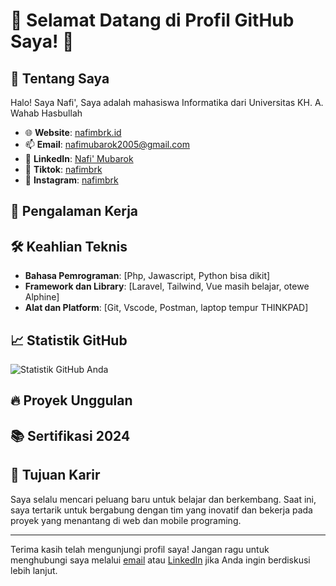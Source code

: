 # 🌟 Selamat Datang di Profil GitHub Saya! 🌟

## 🚀 Tentang Saya
Halo! Saya Nafi', Saya adalah mahasiswa Informatika dari Universitas KH. A. Wahab Hasbullah

- 🌐 **Website**: [nafimbrk.id](https://nafimbrk.id)
- 📫 **Email**: [nafimubarok2005@gmail.com](mailto:nafimubarok2005@gmail.com)
- 💼 **LinkedIn**: [Nafi' Mubarok](https://www.linkedin.com/in/nafi-mubarok-3b1009290)
- 📘 **Tiktok**: [nafimbrk](https://www.tiktok.com/@nafimbrk)
- 📸 **Instagram**: [nafimbrk](https://www.instagram.com/nafimbrk)

## 💼 Pengalaman Kerja

## 🛠️ Keahlian Teknis

- **Bahasa Pemrograman**: [Php, Jawascript, Python bisa dikit]
- **Framework dan Library**: [Laravel, Tailwind, Vue masih belajar, otewe Alphine]
- **Alat dan Platform**: [Git, Vscode, Postman, laptop tempur THINKPAD]

## 📈 Statistik GitHub

![Statistik GitHub Anda](https://github-readme-stats.vercel.app/api?username=nafimbrk&show_icons=true&theme=radical)

## 🔥 Proyek Unggulan

## 📚 Sertifikasi 2024

<!--
- [sertifikasi junior full stack web developer](https://example.com/certification2)
- [Studi Independen batch 6](https://example.com/certification2)
- [Dicoding (web dasar)]([https://example.com/certification2](https://www.dicoding.com/dicodingassets/coursecertificate/7cd4a2ac9a6dc5fa69a73ca7effde8ba6a6b7405/view))
- [Coding subuh 2024](https://drive.google.com/file/d/1u8lhe6XjoPONpLu7lKtJtz_k5exSzmbH/view?usp=sharing)
-->

## 🎯 Tujuan Karir

Saya selalu mencari peluang baru untuk belajar dan berkembang. Saat ini, saya tertarik untuk bergabung dengan tim yang inovatif dan bekerja pada proyek yang menantang di web dan mobile programing.

---

Terima kasih telah mengunjungi profil saya! Jangan ragu untuk menghubungi saya melalui [email](mailto:nafimubarok2005@gmail.com) atau [LinkedIn](https://www.linkedin.com/in/nafi-mubarok-3b1009290) jika Anda ingin berdiskusi lebih lanjut.

